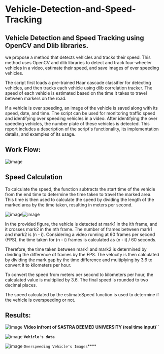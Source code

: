 # Vehicle-Detection-and-Speed-Tracking
<h2>Vehicle Detection and Speed Tracking using OpenCV and Dlib libraries.</h2>
<p>we propose a method that detects vehicles and tracks their speed. This method uses OpenCV and dlib libraries to detect and track four-wheeler vehicles in a video, estimate their speed, and save images of over speeding vehicles.</p>
<p>The script first loads a pre-trained Haar cascade classifier for detecting vehicles, and then tracks each vehicle using dlib correlation tracker. The speed of each vehicle is estimated based on the time it takes to travel between markers on the road.</p>
<p>If a vehicle is over speeding, an image of the vehicle is saved along with its speed, date, and time. The script can be used for monitoring traffic speed and identifying over speeding vehicles in a video.
After identifying the over speeding vehicles, the number plate of these vehicles is detected. This report includes a description of the script's functionality, its implementation details, and examples of its usage.</p>

<h2>Work Flow:</h2>

![image](https://github.com/venkataKoushik/Vehicle-Detection-and-Speed-Tracking/assets/123009890/43d1d800-9b58-4d37-8245-de56e063376b)

<h2>Speed Calculation</h2>
<p>To calculate the speed, the function subtracts the start time of the vehicle from the end time to determine the time taken to travel the marked area. This time is then used to calculate the speed by dividing the length of the marked area by the time taken, resulting in meters per second.</p>

![image](https://github.com/venkataKoushik/Vehicle-Detection-and-Speed-Tracking/assets/123009890/3a19e586-9d82-45f4-ae0a-ebe1534fdc2b)![image](https://github.com/venkataKoushik/Vehicle-Detection-and-Speed-Tracking/assets/123009890/128b3d5a-8cf7-4269-ad5d-7eefde6909e7)

In the provided figure, the vehicle is detected at mark1 in the ith frame, and it crosses mark2 in the nth frame. The number of frames between mark1 and mark2 is (n - i). Considering a video running at 60 frames per second (FPS), the time taken for (n - i) frames is calculated as (n - i) / 60 seconds.

Therefore, the time taken between mark1 and mark2 is determined by dividing the difference of frames by the FPS. The velocity is then calculated by dividing the mark gap by the time difference and multiplying by 3.6 to convert it to kilometers per hour.

To convert the speed from meters per second to kilometers per hour, the calculated value is multiplied by 3.6. The final speed is rounded to two decimal places.

The speed calculated by the estimateSpeed function is used to determine if the vehicle is overspeeding or not.

<h2>Results:</h2>

![image](https://github.com/venkataKoushik/Vehicle-Detection-and-Speed-Tracking/assets/123009890/3077051d-6a34-41f5-ad58-720965b7c78f)
**Video infront of SASTRA DEEMED UNIVERSITY (real time input)**``

![image](https://github.com/venkataKoushik/Vehicle-Detection-and-Speed-Tracking/assets/123009890/170ffdb4-4dd2-45f5-81a6-c6cae29bcc47)
**`Vehicle's data`**

![image](https://github.com/venkataKoushik/Vehicle-Detection-and-Speed-Tracking/assets/123009890/7f4b15ac-c8c4-49e6-af46-0c2a6046643c)
`Overspeeding Vehicle's Images`****





